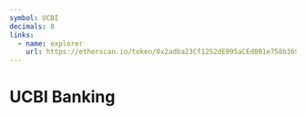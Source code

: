 ```yaml
---
symbol: UCBI
decimals: 8
links:
  - name: explorer
    url: https://etherscan.io/token/0x2adba23Cf1252dE095aCEd801e758b369EC10426
---
```


# UCBI Banking
